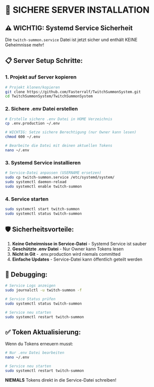 # 🔐 SICHERE SERVER INSTALLATION

## ⚠️ WICHTIG: Systemd Service Sicherheit

Die `twitch-summon.service` Datei ist jetzt sicher und enthält KEINE Geheimnisse mehr!

## 📋 Server Setup Schritte:

### 1. Projekt auf Server kopieren
```bash
# Projekt klonen/kopieren
git clone https://github.com/Fasterralf/TwitchSummonSystem.git
cd TwitchSummonSystem/TwitchSummonSystem
```

### 2. Sichere .env Datei erstellen
```bash
# Erstelle sichere .env Datei in HOME Verzeichnis
cp .env.production ~/.env

# WICHTIG: Setze sichere Berechtigung (nur Owner kann lesen)
chmod 600 ~/.env

# Bearbeite die Datei mit deinen aktuellen Tokens
nano ~/.env
```

### 3. Systemd Service installieren
```bash
# Service-Datei anpassen (USERNAME ersetzen)
sudo cp twitch-summon.service /etc/systemd/system/
sudo systemctl daemon-reload
sudo systemctl enable twitch-summon
```

### 4. Service starten
```bash
sudo systemctl start twitch-summon
sudo systemctl status twitch-summon
```

## 🛡️ Sicherheitsvorteile:

1. **Keine Geheimnisse in Service-Datei** - Systemd Service ist sauber
2. **Geschützte .env Datei** - Nur Owner kann Tokens lesen
3. **Nicht in Git** - .env.production wird niemals committed
4. **Einfache Updates** - Service-Datei kann öffentlich geteilt werden

## 🔧 Debugging:

```bash
# Service Logs anzeigen
sudo journalctl -u twitch-summon -f

# Service Status prüfen
sudo systemctl status twitch-summon

# Service neu starten
sudo systemctl restart twitch-summon
```

## ✅ Token Aktualisierung:

Wenn du Tokens erneuern musst:
```bash
# Nur .env Datei bearbeiten
nano ~/.env

# Service neu starten
sudo systemctl restart twitch-summon
```

**NIEMALS** Tokens direkt in die Service-Datei schreiben!
